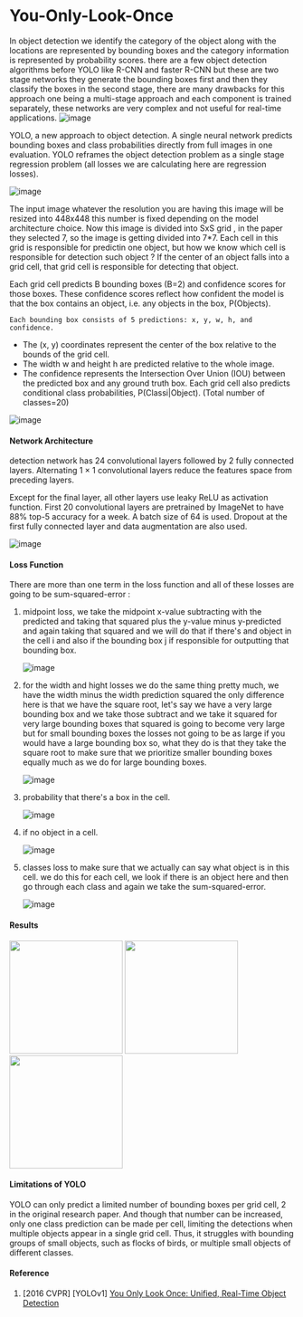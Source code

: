 # You-Only-Look-Once

In object detection we identify the category of the object along with the locations are represented by bounding boxes and the category information is represented by probability scores.
there are a few object detection algorithms before YOLO like R-CNN and faster R-CNN but these are two stage networks they generate the bounding boxes first and then they classify the boxes
in the second stage, there are many drawbacks for this approach one being a multi-stage approach and each component is trained separately, these networks are very complex and not useful for real-time applications.
![image](https://github.com/shehab-ashraf/You-Only-Look-Once/assets/61033121/ce1785b3-26e9-4f4a-b90e-9030f3f4f539)


YOLO, a new approach to object detection. A single neural network predicts bounding boxes and class probabilities directly from full images in one evaluation. YOLO reframes the object detection problem as a single stage regression problem (all losses we are calculating here are regression losses).

![image](https://github.com/shehab-ashraf/You-Only-Look-Once/assets/61033121/e66cdafd-1fe9-4d31-ba51-afb29b636c15)

The input image whatever the resolution you are having this image will be resized into 448x448 this number is fixed depending on the model architecture choice. Now this image is divided into SxS grid , in the paper they selected 7, so the image is getting divided into 7*7. Each cell in this grid is responsible for predictin one object, but how we know which cell is responsible for detection such object ? If the center of an object falls into a grid cell, that grid cell is responsible for detecting that object. 

Each grid cell predicts B bounding boxes (B=2) and confidence scores for those boxes. These confidence scores reflect how confident the model is that the box contains an object, i.e. any objects in the box, P(Objects).

`Each bounding box consists of 5 predictions: x, y, w, h, and confidence.`

* The (x, y) coordinates represent the center of the box relative to the bounds of the grid cell.
* The width w and height h are predicted relative to the whole image.
* The confidence represents the Intersection Over Union (IOU) between the predicted box and any ground truth box.
  Each grid cell also predicts conditional class probabilities, P(Classi|Object). (Total number of classes=20)

![image](https://github.com/shehab-ashraf/You-Only-Look-Once/assets/61033121/397dec0f-865b-426f-a320-d57c4aa2d36f)


#### Network Architecture
detection network has 24 convolutional layers followed by 2 fully connected layers. Alternating 1 × 1 convolutional layers reduce the features space from preceding layers.

Except for the final layer, all other layers use leaky ReLU as activation function. First 20 convolutional layers are pretrained by ImageNet to have 88% top-5 accuracy for a week. A batch size of 64 is used. Dropout at the first fully connected layer and data augmentation are also used.

![image](https://github.com/shehab-ashraf/You-Only-Look-Once/assets/61033121/a7fc5ff9-1f9a-493b-bfea-097aa488c84c)

#### Loss Function
There are more than one  term in the loss function and all of these losses are going to be sum-squared-error :

1. midpoint loss, we take the midpoint x-value subtracting with the predicted and taking that squared plus the y-value minus 
   y-predicted and again taking that squared and we will do that if there's and object in the cell i and also if the bounding box j if responsible for outputting that
   bounding box.
   
   ![image](https://github.com/shehab-ashraf/You-Only-Look-Once/assets/61033121/34246f23-5601-48dc-bdd1-5bbc0b4e89c9)

2. for the width and hight losses we do the same thing pretty much, we have the width minus the width prediction squared the only difference here is
   that we have the square root, let's say we have a very large bounding box and we take those subtract and we take it squared for very large
   bounding boxes that squared is going to become very large but for small bounding boxes the losses not going to be as large if you would have
   a large bounding box so, what they do is that they take the square root to make sure that we prioritize smaller bounding boxes equally much
   as we do for large bounding boxes.

   ![image](https://github.com/shehab-ashraf/You-Only-Look-Once/assets/61033121/f234f30a-83d9-47ae-88a6-f8e5d521a5c4)


3. probability that there's a box in the cell.

   ![image](https://github.com/shehab-ashraf/You-Only-Look-Once/assets/61033121/edc511bf-6c2c-42b9-a91f-124d50efddaf)

4. if no object in a cell.

   ![image](https://github.com/shehab-ashraf/You-Only-Look-Once/assets/61033121/cb882747-8f9f-4eaa-a69d-ced6efae7b85)

5. classes loss to make sure that we actually can say what object is in this cell. we do this for each cell, we look if there is an object here
   and then go through each class and again we take the sum-squared-error.

   ![image](https://github.com/shehab-ashraf/You-Only-Look-Once/assets/61033121/ca48cf33-b6cc-4a83-a421-5957f2930c8b)
   

#### Results
<img src="https://github.com/shehab-ashraf/You-Only-Look-Once/assets/61033121/16643c15-5900-49aa-b994-524ff37e12e1" width="200" />
<img src="https://github.com/shehab-ashraf/You-Only-Look-Once/assets/61033121/c864c6bc-8589-497f-b209-e9660d339f2d" width="200" />
<img src="https://github.com/shehab-ashraf/You-Only-Look-Once/assets/61033121/49b6c05d-c9ea-4553-9236-d82cd762ebb2" width="200" />



#### Limitations of YOLO
YOLO can only predict a limited number of bounding boxes per grid cell, 2 in the original research paper. And though that number can be increased, only one class prediction can be made per cell, limiting the detections when multiple objects appear in a single grid cell. Thus, it struggles with bounding groups of small objects, such as flocks of birds, or multiple small objects of different classes.



#### Reference
1. [2016 CVPR] [YOLOv1] [You Only Look Once: Unified, Real-Time Object Detection](https://arxiv.org/abs/1506.02640)
